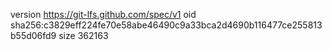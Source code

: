 version https://git-lfs.github.com/spec/v1
oid sha256:c3829eff224fe70e58abe46490c9a33bca2d4690b116477ce255813b55d06fd9
size 362163
